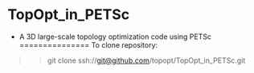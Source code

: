 TopOpt_in_PETSc
===============
 - A 3D large-scale topology optimization code using PETSc
===============
To clone repository:
>> git clone ssh://git@github.com/topopt/TopOpt_in_PETSc.git

